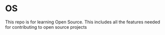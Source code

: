 # OS
This repo is for learning Open Source. 
This includes all the features needed for contributing to open source projects
